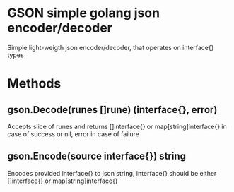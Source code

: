 # GSON simple golang json encoder/decoder

Simple light-weigth json encoder/decoder, that operates on interface{} types

# Methods

## gson.Decode(runes []rune) (interface{}, error)

Accepts slice of runes and returns []interface{} or map[string]interface{} in case of success or nil, error in case of failure

## gson.Encode(source interface{}) string

Encodes provided interface{} to json string, interface{} should be either []interface{} or map[string]interface{}


